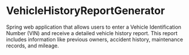 # VehicleHistoryReportGenerator
Spring web application that allows users to enter a Vehicle Identification Number (VIN) and receive a detailed vehicle history report. This report includes information like previous owners, accident history, maintenance records, and mileage.

